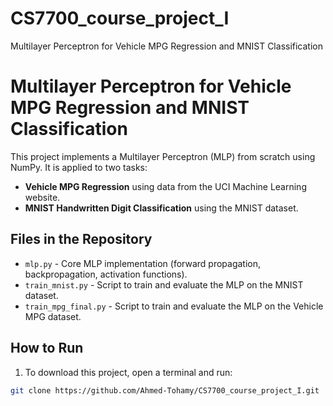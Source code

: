 # CS7700_course_project_I
Multilayer Perceptron for Vehicle MPG Regression and MNIST Classification


# Multilayer Perceptron for Vehicle MPG Regression and MNIST Classification

This project implements a Multilayer Perceptron (MLP) from scratch using NumPy. It is applied to two tasks:
- **Vehicle MPG Regression** using data from the UCI Machine Learning website.
- **MNIST Handwritten Digit Classification** using the MNIST dataset.

## Files in the Repository
- `mlp.py` - Core MLP implementation (forward propagation, backpropagation, activation functions).
- `train_mnist.py` - Script to train and evaluate the MLP on the MNIST dataset.
- `train_mpg_final.py` - Script to train and evaluate the MLP on the Vehicle MPG dataset.

## How to Run
1. To download this project, open a terminal and run:
```sh
git clone https://github.com/Ahmed-Tohamy/CS7700_course_project_I.git
